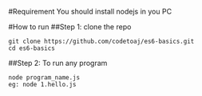 #Requirement
You should install nodejs in you PC

#How to run
##Step 1: clone the repo
```
git clone https://github.com/codetoaj/es6-basics.git
cd es6-basics
```
##Step 2: To run any program
```
node program_name.js
eg: node 1.hello.js
```